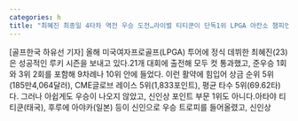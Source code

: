```yaml
---
categories: h
title: "최혜진 최종일 4타차 역전 우승 도전…라이벌 티티쿤이 단독1위 LPGA 아칸소 챔피언십"
---
```

[골프한국 하유선 기자] 올해 미국여자프로골프(LPGA) 투어에 정식 데뷔한 최혜진(23)은 성공적인 루키 시즌을 보내고 있다.21개 대회에 출전해 모두 컷 통과했고, 준우승 1회와 3위 2회를 포함해 9차례나 10위 안에 들었다. 이런 활약에 힘입어 상금 순위 5위(185만4,064달러), CME글로브 레이스 5위(1,833포인트), 평균 타수 5위(69.62타)다. 그러나 아쉽게도 우승이 나오지 않았고, 신인상 포인트 부문 1위도 아니다.아타야 티티쿤(태국), 후루에 아야카(일본) 등이 신인으로 우승 트로피를 들어올렸고, 신인상
